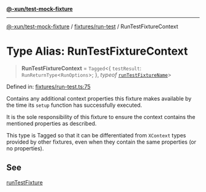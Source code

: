 [**@-xun/test-mock-fixture**](../../../README.md)

***

[@-xun/test-mock-fixture](../../../README.md) / [fixtures/run-test](../README.md) / RunTestFixtureContext

# Type Alias: RunTestFixtureContext

> **RunTestFixtureContext** = `Tagged`\<\{ `testResult`: `RunReturnType`\<`RunOptions`\>; \}, *typeof* [`runTestFixtureName`](../variables/runTestFixtureName.md)\>

Defined in: [fixtures/run-test.ts:75](https://github.com/Xunnamius/test-utils/blob/4d43cc0c19fc37167d33e672c88c9d1391d7bdfe/packages/test-mock-fixture/src/fixtures/run-test.ts#L75)

Contains any additional context properties this fixture makes available by
the time its `setup` function has successfully executed.

It is the sole responsibility of this fixture to ensure the context contains
the mentioned properties as described.

This type is Tagged so that it can be differentiated from `XContext`
types provided by other fixtures, even when they contain the same properties
(or no properties).

## See

[runTestFixture](../functions/runTestFixture.md)
